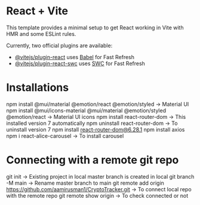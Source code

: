 # React + Vite

This template provides a minimal setup to get React working in Vite with HMR and some ESLint rules.

Currently, two official plugins are available:

- [@vitejs/plugin-react](https://github.com/vitejs/vite-plugin-react/blob/main/packages/plugin-react/README.md) uses [Babel](https://babeljs.io/) for Fast Refresh
- [@vitejs/plugin-react-swc](https://github.com/vitejs/vite-plugin-react-swc) uses [SWC](https://swc.rs/) for Fast Refresh

# Installations

npm install @mui/material @emotion/react @emotion/styled -> Material UI
npm install @mui/icons-material @mui/material @emotion/styled @emotion/react -> Material UI icons
npm install react-router-dom -> This installed version 7 automatically
npm uninstall react-router-dom -> To uninstall version 7
npm install react-router-dom@6.28.1
npm install axios
npm i react-alice-carousel -> To install carousel

# Connecting with a remote git repo

git init -> Existing project in local
master branch is created in local
git branch -M main -> Rename master branch to main
git remote add origin https://github.com/aamirusman1/CryptoTracker.git -> To connect local repo with the remote repo
git remote show origin -> To check connected or not
